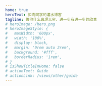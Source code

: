 ```yaml
---
home: true
heroText: 扣肉同学的灌水博客
tagline: 管他什么真理无穷，进一步有进一步的欣喜
# heroImage: /hero.png
# heroImageStyle: {
#   maxWidth: '600px',
#   width: '100%',
#   display: block,
#   margin: '9rem auto 2rem',
#   background: '#fff',
#   borderRadius: '1rem',
# }
# isShowTitleInHome: false
# actionText: Guide
# actionLink: /views/other/guide
---
```

